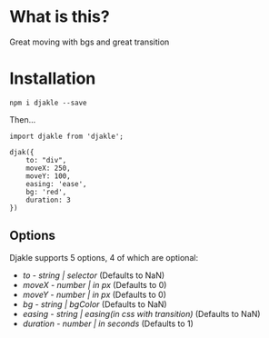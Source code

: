 # What is this?

Great moving with bgs
and great transition

# Installation

`npm i djakle --save`

Then...

```
import djakle from 'djakle';

djak({
    to: "div",
    moveX: 250,
    moveY: 100,
    easing: 'ease',
    bg: 'red',
    duration: 3
})
```

## Options

Djakle supports 5 options, 4 of which are optional:

* *to* - _string | selector_ (Defaults to NaN)
* *moveX* - _number | in px_ (Defaults to 0)
* *moveY* - _number | in px_ (Defaults to 0)
* *bg* - _string | bgColor_ (Defaults to NaN)
* *easing* - _string | easing(in css with transition)_ (Defaults to NaN)
* *duration* - _number | in seconds_ (Defaults to 1)